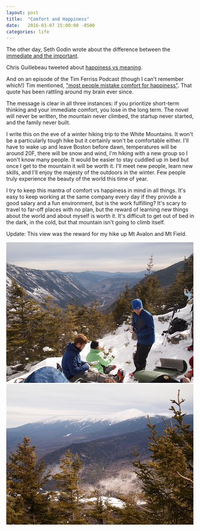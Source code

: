 ```yaml
---
layout: post
title:  "Comfort and Happiness"
date:   2016-03-07 15:00:00 -0500
categories: life
---
```


The other day, Seth Godin wrote about the difference between the [immediate and the important][seth_important].

Chris Guillebeau tweeted about [happiness vs meaning][chris_happiness].

And on an episode of the Tim Ferriss Podcast (though I can't remember which!) Tim mentioned, ["most people mistake comfort for happiness"](http://fourhourworkweek.com/2015/12/14/derek-sivers-on-developing-confidence-finding-happiness-and-saying-no-to-millions/). That quote has been rattling around my brain ever since.

<!--more-->

The message is clear in all three instances: if you prioritize short-term thinking and your immediate comfort, you lose in the long term. The novel will never be written, the mountain never climbed, the startup never started, and the family never built.

I write this on the eve of a winter hiking trip to the White Mountains. It won't be a particularly tough hike but it certainly won't be comfortable either. I'll have to wake up and leave Boston before dawn, temperatures will be around 20F, there will be snow and wind, I'm hiking with a new group so I won't know many people. It would be easier to stay cuddled up in bed but once I get to the mountain it will be worth it. I'll meet new people, learn new skills, and I'll enjoy the majesty of the outdoors in the winter. Few people truly experience the beauty of the world this time of year.

I try to keep this mantra of comfort vs happiness in mind in all things. It's easy to keep working at the same company every day if they provide a good salary and a fun environment, but is the work fulfilling? It's scary to travel to far-off places with no plan, but the reward of learning new things about the world and about myself is worth it. It's difficult to get out of bed in the dark, in the cold, but that mountain isn't going to climb itself.

Update: This view was the reward for my hike up Mt Avalon and Mt Field.

![Mt Field](/assets/images/2016/03/Avalon-Field1.jpg "View from the top of Mt Field")
![Mt Washington](/assets/images/2016/03/Avalon-Field2.jpg "View of Mt Washington")

[seth_important]: http://sethgodin.typepad.com/seths_blog/2016/01/deconstructing-urgent-vs-important.html

[chris_happiness]: https://twitter.com/chrisguillebeau/status/690525656099246081
